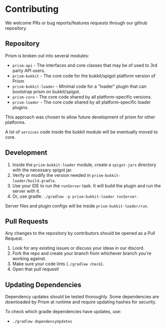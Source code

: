 # Contributing

We welcome PRs or bug reports/features requests through our github repository.

## Repository

Prism is broken out into several modules:

- `prism-api` - The interfaces and core classes that may be of used to 3rd party API users.
- `prism-bukkit` - The core code for the bukkit/spigot platform version of Prism
- `prism-bukkit-loader` - Minimal code for a "loader" plugin that can bootstrap prism on bukkit/spigot.
- `prism-core` - The core code shared by all platform-specific versions.
- `prism-loader` - The core code shared by all platform-specific loader plugins.

This approach was chosen to allow future development of prism for other platforms.

A lot of `services` code inside the bukkit module will be eventually moved to core.

## Development

1. Inside the `prism-bukkit-loader` module, create a `spigot-jars` directory with the necessary spigot jar.
2. Verify or modify the version needed in `prism-bukkit-loader/build.gradle`.
3. Use your IDE to run the `runServer` task. It will build the plugin and run the server with it.
4. Or, use gradle: `./gradlew -p prism-bukkit-loader runServer`.

Server files and plugin configs will be inside `prism-bukkit-loader/run`.

## Pull Requests

Any changes to the repository by contributors should be opened as a Pull Request.

1. Look for any existing issues or discuss your ideas in our discord.
2. Fork the repo and create your branch from whichever branch you're working against.
3. Make sure your code lints (`./gradlew check`).
4. Open that pull request!

## Updating Dependencies

Dependency updates should be tested thoroughly. Some dependencies are downloaded by Prism at runtime
and require updating hashes for security.

To check which gradle dependencies have updates, use:

- `./gradlew dependencyUpdates`
